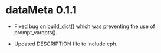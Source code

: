 # dataMeta 0.1.1

* Fixed bug on build_dict() which was preventing
the use of prompt_varopts(). 

* Updated DESCRIPTION file to include cph.